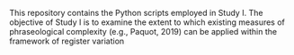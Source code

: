 This repository contains the Python scripts employed in Study I. The objective of Study I is to examine the extent to which existing measures of phraseological complexity (e.g., Paquot, 2019) can be applied within the framework of register variation
